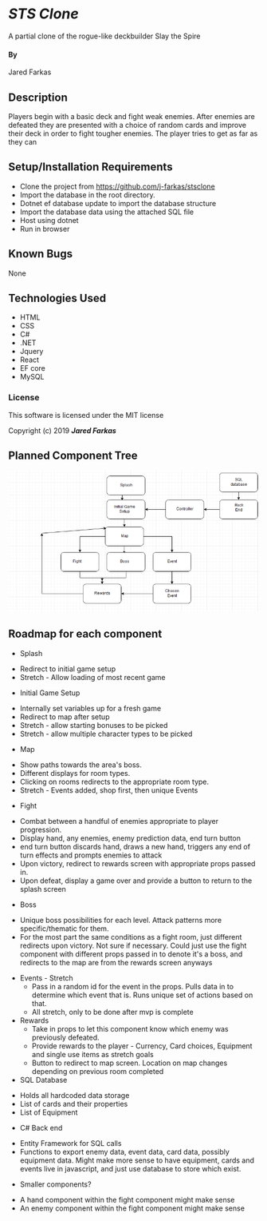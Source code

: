 # _STS Clone_

A partial clone of the rogue-like deckbuilder Slay the Spire

#### By
Jared Farkas

## Description

Players begin with a basic deck and fight weak enemies. After enemies are defeated they are presented with a choice of random cards and improve their deck in order to fight tougher enemies. The player tries to get as far as they can

## Setup/Installation Requirements

* Clone the project from https://github.com/j-farkas/stsclone
* Import the database in the root directory.
* Dotnet ef database update to import the database structure
* Import the database data using the attached SQL file
* Host using dotnet
* Run in browser

## Known Bugs
None

## Technologies Used
* HTML
* CSS
* C#
* .NET
* Jquery
* React
* EF core
* MySQL

### License
This software is licensed under the MIT license

Copyright (c) 2019 **_Jared Farkas_**


## Planned Component Tree
![](/clientapp/src/assets/img/componenttree.png)

## Roadmap for each component
* Splash<br>
 - Redirect to initial game setup
 - Stretch - Allow loading of most recent game
* Initial Game Setup<br>
 - Internally set variables up for a fresh game
 - Redirect to map after setup
 - Stretch - allow starting bonuses to be picked
 - Stretch - allow multiple character types to be picked
* Map<br>
 - Show paths towards the area's boss.
 - Different displays for room types.
 - Clicking on rooms redirects to the appropriate room type.
 - Stretch - Events added, shop first, then unique Events
* Fight<br>
 - Combat between a handful of enemies appropriate to player progression.
 - Display hand, any enemies, enemy prediction data, end turn button
 - end turn button discards hand, draws a new hand, triggers any end of turn effects and prompts enemies to attack
 - Upon victory, redirect to rewards screen with appropriate props passed in.
 - Upon defeat, display a game over and provide a button to return to the splash screen
* Boss<br>
 - Unique boss possibilities for each level. Attack patterns more specific/thematic for them.
 - For the most part the same conditions as a fight room, just different redirects upon victory. Not sure if necessary. Could just use the fight component with different props passed in to denote it's a boss, and redirects to the map are from the rewards screen anyways
* Events - Stretch<br>
  - Pass in a random id for the event in the props. Pulls data in to determine which event that is. Runs unique set of actions based on that.
  - All stretch, only to be done after mvp is complete
* Rewards
  - Take in props to let this component know which enemy was previously defeated.
  - Provide rewards to the player - Currency, Card choices, Equipment and single use items as stretch goals
  - Button to redirect to map screen. Location on map changes depending on previous room completed
* SQL Database
 - Holds all hardcoded data storage
 - List of cards and their properties
 - List of Equipment
* C# Back end
 - Entity Framework for SQL calls
 - Functions to export enemy data, event data, card data, possibly equipment data. Might make more sense to have equipment, cards and events live in javascript, and just use database to store which exist.
* Smaller components?
 - A hand component within the fight component might make sense
 - An enemy component within the fight component might make sense
